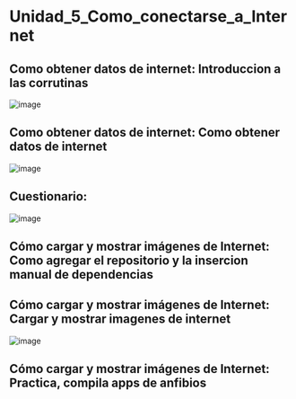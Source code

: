 # Unidad_5_Como_conectarse_a_Internet

## Como obtener datos de internet: Introduccion a las corrutinas

![image](https://github.com/Luis4nge1/Unidad_5_Como_conectarse_a_Internet/assets/132635578/8054679f-4f6f-422e-a208-17a814fa9892)

## Como obtener datos de internet: Como obtener datos de internet

![image](https://github.com/Luis4nge1/Unidad_5_Como_conectarse_a_Internet/assets/132635578/7d6b8861-e213-478b-a39d-a18d4e39f652)

## Cuestionario:

![image](https://github.com/Luis4nge1/Unidad_5_Como_conectarse_a_Internet/assets/132635578/044f017b-b53b-4fd1-8a69-208d97537465)

## Cómo cargar y mostrar imágenes de Internet: Como agregar el repositorio y la insercion manual de dependencias



## Cómo cargar y mostrar imágenes de Internet: Cargar y mostrar imagenes de internet

![image](https://github.com/Luis4nge1/Unidad_5_Como_conectarse_a_Internet/assets/132635578/be89f94a-4480-486c-b009-8f759e83032d)

## Cómo cargar y mostrar imágenes de Internet: Practica, compila apps de anfibios


